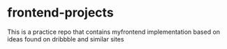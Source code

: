 # frontend-projects
This is a practice repo that contains myfrontend implementation based on ideas found on dribbble and similar sites
